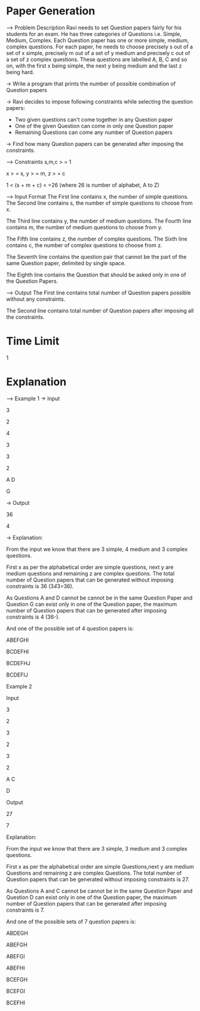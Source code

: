 # Paper Generation

--> Problem Description
Ravi needs to set Question papers fairly for his students for an exam. He has three categories of Questions i.e. Simple, Medium,
Complex. Each Question paper has one or more simple, medium, complex questions.
For each paper, he needs to choose precisely s out of a set of x simple, precisely m out of a set of y medium and precisely c out of
a set of z complex questions.
These questions are labelled A, B, C and so on, with the first x being simple, the next y being medium and the last z being hard.

-> Write a program that prints the number of possible combination of Question papers

-> Ravi decides to impose following constraints while selecting the question papers:
- Two given questions can't come together in any Question paper
- One of the given Question can come in only one Question paper
- Remaining Questions can come any number of Question papers

-> Find how many Question papers can be generated after imposing the constraints.

--> Constraints
s,m,c > = 1

x > = s, y > = m, z > = c

1 < (s + m + c) < =26 
(where 26 is number of alphabet, A to Z)

--> Input Format
The First line contains x, the number of simple questions.
The Second line contains s, the number of simple questions to choose from x.

The Third line contains y, the number of medium questions.
The Fourth line contains m, the number of medium questions to choose from y.

The Fifth line contains z, the number of complex questions.
The Sixth line contains c, the number of complex questions to choose from z.

The Seventh line contains the question pair that cannot be the part of the same Question paper, delimited by single space.

The Eighth line contains the Question that should be asked only in one of the Question Papers.

--> Output
The First line contains total number of Question papers possible without any constraints.

The Second line contains total number of Question papers after imposing all the constraints.

# Time Limit
1

# Explanation
--> Example 1
-> Input

3

2

4

3

3

2

A D

G

-> Output

36

4

-> Explanation:

From the input we know that there are 3 simple, 4 medium and 3 complex questions.

First x as per the alphabetical order are simple questions, next y are medium questions and remaining z are complex questions.
The total number of Question papers that can be generated without imposing constraints is 36 (3*4*3=36).

As Questions A and D cannot be cannot be in the same Question Paper and Question G can exist only in one of the Question paper,
the maximum number of Question papers that can be generated after imposing constraints is 4 (36-).

And one of the possible set of 4 question papers is:

ABEFGHI

BCDEFHI

BCDEFHJ

BCDEFIJ

Example 2

Input

3

2

3

2

3

2

A C

D

Output

27

7

Explanation:

From the input we know that there are 3 simple, 3 medium and 3 complex questions.

First x as per the alphabetical order are simple Questions,next y are medium Questions and remaining z are complex Questions. The total number of Question papers that can be generated without imposing constraints is 27.

As Questions A and C cannot be cannot be in the same Question Paper and Question D can exist only in one of the Question paper, the maximum number of Question papers that can be generated after imposing constraints is 7.

And one of the possible sets of 7 question papers is:

ABDEGH

ABEFGH

ABEFGI

ABEFHI

BCEFGH

BCEFGI

BCEFHI